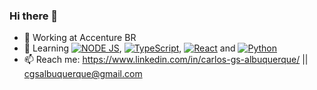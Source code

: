 ### Hi there 👋
- 🔭 Working at Accenture BR
- 🌱 Learning <a href="https://nodejs.org/en/"><img src="https://img.shields.io/badge/Node.js-339933?style=for-the-badge&logo=nodedotjs&logoColor=white" alt="NODE JS" /></a>, <a href="https://github.com/microsoft/TypeScript"><img src="https://img.shields.io/badge/TypeScript-007ACC?style=for-the-badge&logo=typescript&logoColor=white" alt="TypeScript" /></a>, <a href="https://reactjs.org/"><img src="https://img.shields.io/badge/React-20232A?style=for-the-badge&logo=react&logoColor=61DAFB" alt="React" /></a> and <a href="https://www.python.org"><img src="https://img.shields.io/badge/Python-FFD43B?style=for-the-badge&logo=python&logoColor=blue" alt="Python" /></a>
- 📫 Reach me: https://www.linkedin.com/in/carlos-gs-albuquerque/ || cgsalbuquerque@gmail.com
